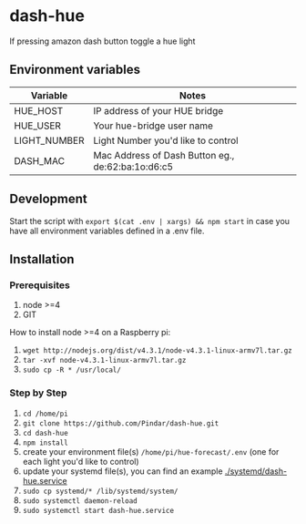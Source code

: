 # dash-hue
If pressing amazon dash button toggle a hue light


## Environment variables

| Variable           | Notes                                                              |
|--------------------|--------------------------------------------------------------------|
| HUE_HOST           | IP address of your HUE bridge                                      |
| HUE_USER           | Your hue-bridge user name                                          |
| LIGHT_NUMBER       | Light Number you'd like to control                                 |
| DASH_MAC           | Mac Address of Dash Button eg., de:62:ba:1o:d6:c5                  |

## Development

Start the script with `export $(cat .env | xargs) && npm start` in case you have all environment variables defined in a .env file.

## Installation

### Prerequisites

1. node >=4
1. GIT

How to install node >=4 on a Raspberry pi:

1. `wget http://nodejs.org/dist/v4.3.1/node-v4.3.1-linux-armv7l.tar.gz`
1. `tar -xvf node-v4.3.1-linux-armv7l.tar.gz`
1. `sudo cp -R * /usr/local/`

### Step by Step

1. `cd /home/pi`
1. `git clone https://github.com/Pindar/dash-hue.git`
1. `cd dash-hue`
1. `npm install`
1. create your environment file(s) `/home/pi/hue-forecast/.env` (one for each light you'd like to control)
1. update your systemd file(s), you can find an example [./systemd/dash-hue.service](./systemd/dash-hue.service)
1. `sudo cp systemd/* /lib/systemd/system/`
1. `sudo systemctl daemon-reload`
1. `sudo systemctl start dash-hue.service`
